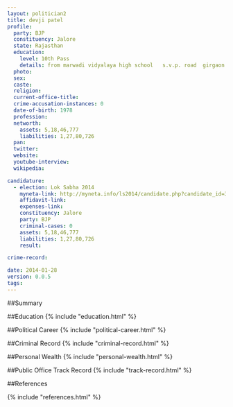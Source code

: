 ```yaml
---
layout: politician2
title: devji patel
profile: 
  party: BJP
  constituency: Jalore
  state: Rajasthan
  education: 
    level: 10th Pass
    details: from marwadi vidyalaya high school   s.v.p. road  girgaon  mumbai 400004 in 1992
  photo: 
  sex: 
  caste: 
  religion: 
  current-office-title: 
  crime-accusation-instances: 0
  date-of-birth: 1978
  profession: 
  networth: 
    assets: 5,18,46,777
    liabilities: 1,27,80,726
  pan: 
  twitter: 
  website: 
  youtube-interview: 
  wikipedia: 

candidature: 
  - election: Lok Sabha 2014
    myneta-link: http://myneta.info/ls2014/candidate.php?candidate_id=3424
    affidavit-link: 
    expenses-link: 
    constituency: Jalore 
    party: BJP
    criminal-cases: 0
    assets: 5,18,46,777
    liabilities: 1,27,80,726
    result:  

crime-record: 

date: 2014-01-28
version: 0.0.5
tags: 
---
```

##Summary


##Education
{% include "education.html" %}


##Political Career
{% include "political-career.html" %}


##Criminal Record
{% include "criminal-record.html" %}


##Personal Wealth
{% include "personal-wealth.html" %}


##Public Office Track Record
{% include "track-record.html" %}


##References


{% include "references.html" %}